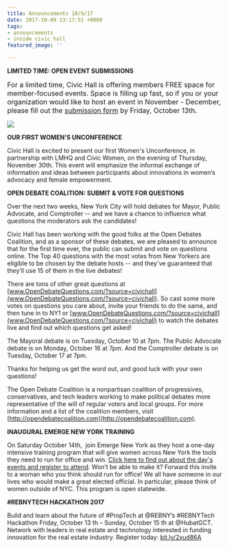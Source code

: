 ```yaml
---
title: Announcements 10/9/17
date: 2017-10-09 13:17:51 +0000
tags:
- announcements
- inside civic hall
featured_image: ''

---
```



**LIMITED TIME: OPEN EVENT SUBMISSIONS**

<span style="font-size: 1rem;">For a limited time, Civic Hall is offering members FREE space for member-focused events. Space is filling up fast, so if you or your organization would like to host an event in November - December, please fill out the&nbsp;</span><a href="http://www.civichallevents.org/open-submissions/" style="font-size: 1rem;">submission form</a><span style="font-size: 1rem;"> by Friday, October 13th.</span>

![](/uploads/unnamed-4.png)

**OUR FIRST WOMEN'S UNCONFERENCE**

Civic Hall is excited to present our first Women's Unconference, in partnership with LMHQ and Civic Women, on the evening of Thursday, November 30th. This event will emphasize the informal exchange of information and ideas between participants about innovations in women’s advocacy and female empowerment.

**OPEN DEBATE COALITION: SUBMIT & VOTE FOR QUESTIONS**

Over the next two weeks, New York City will hold debates for Mayor, Public Advocate, and Comptroller -- and we have a chance to influence what questions the moderators ask the candidates!

Civic Hall has been working with the good folks at the Open Debates Coalition, and as a sponsor of these debates, we are pleased to announce that for the first time ever, the public can submit and vote on questions online. The Top 40 questions with the most votes from New Yorkers are eligible to be chosen by the debate hosts -- and they've guaranteed that they’ll use 15 of them in the live debates!

There are tons of other great questions at [www.OpenDebateQuestions.com/?source=civichall](www.OpenDebateQuestions.com/?source=civichall). So cast some more votes on questions you care about, invite your friends to do the same, and then tune in to NY1 or [www.OpenDebateQuestions.com/?source=civichall](www.OpenDebateQuestions.com/?source=civichall) to watch the debates live and find out which questions get asked!

The Mayoral debate is on Tuesday, October 10 at 7pm. The Public Advocate debate is on Monday, October 16 at 7pm. And the Comptroller debate is on Tuesday, October 17 at 7pm.

Thanks for helping us get the word out, and good luck with your own questions!

The Open Debate Coalition is a nonpartisan coalition of progressives, conservatives, and tech leaders working to make political debates more representative of the will of regular voters and local groups. For more information and a list of the coalition members, visit [http://opendebatecoalition.com](http://opendebatecoalition.com).

**INAUGURAL EMERGE NEW YORK TRAINING**

On Saturday October 14th,  join Emerge New York as they host a one-day intensive training program that will give women across New York the tools they need to run for office and win. [Click here to find out about the day's events and register to attend](http://www.emergeamerica.org/NYtasteofemergeinformation). Won’t be able to make it? Forward this invite to a woman who you think should run for office! We all have someone in our lives who would make a great elected official. In particular, please think of women outside of NYC. This program is open statewide.

**#REBNYTECH HACKATHON 2017**

Build and learn about the future of #PropTech at @REBNY’s #REBNYTech Hackathon Friday, October 13 th – Sunday, October 15 th at @HubatGCT. Network with leaders in real estate and technology interested in funding innovation for the real estate industry. Register today: [bit.ly/2xud86A](bit.ly/2xud86A)